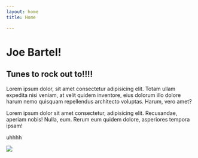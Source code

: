 ```yaml
---
layout: home
title: Home

---
```

# Joe Bartel!

## Tunes to rock out to!!!!

Lorem ipsum dolor, sit amet consectetur adipisicing elit. Totam ullam expedita nisi veniam, at velit quidem inventore, eius dolorum illo dolore harum nemo quisquam repellendus architecto voluptas. Harum, vero amet?

Lorem ipsum dolor sit amet consectetur, adipisicing elit. Recusandae, aperiam nobis! Nulla, eum. Rerum eum quidem dolore, asperiores tempora ipsam!

uhhhh

![](/assets/images/man-in-shoe.jpg)